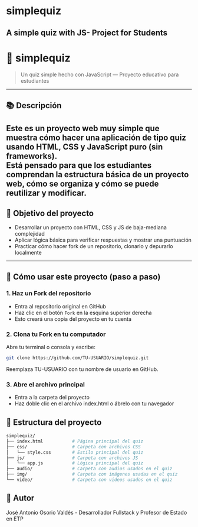 # simplequiz
A simple quiz with JS- Project for Students
---

# 🧠 simplequiz
> Un quiz simple hecho con JavaScript — Proyecto educativo para estudiantes
---

## 📚 Descripción
Este es un proyecto web muy simple que muestra cómo hacer una aplicación de tipo quiz usando **HTML**, **CSS** y **JavaScript puro** (sin frameworks).  
Está pensado para que los estudiantes comprendan la estructura básica de un proyecto web, cómo se organiza y cómo se puede reutilizar y modificar.
---

## 🎯 Objetivo del proyecto
- Desarrollar un proyecto con HTML, CSS y JS de baja-mediana complejidad  
- Aplicar lógica básica para verificar respuestas y mostrar una puntuación  
- Practicar cómo hacer fork de un repositorio, clonarlo y depurarlo localmente  
---

## 🔄 Cómo usar este proyecto (paso a paso)
### 1. Haz un **Fork** del repositorio
- Entra al repositorio original en GitHub
- Haz clic en el botón `Fork` en la esquina superior derecha
- Esto creará una copia del proyecto en tu cuenta

### 2. Clona tu Fork en tu computador
Abre tu terminal o consola y escribe:
```bash
git clone https://github.com/TU-USUARIO/simplequiz.git
```
Reemplaza TU-USUARIO con tu nombre de usuario en GitHub.

### 3. Abre el archivo principal
- Entra a la carpeta del proyecto
- Haz doble clic en el archivo index.html o ábrelo con tu navegador

## 📁 Estructura del proyecto
```bash
simplequiz/
├── index.html           # Página principal del quiz
├── css/                 # Carpeta con archivos CSS
│   └── style.css        # Estilo principal del quiz
├── js/                  # Carpeta con archivos JS
│   └── app.js           # Lógica principal del quiz
├── audio/               # Carpeta con audios usados en el quiz
├── img/                 # Carpeta con imágenes usadas en el quiz
└── video/               # Carpeta con videos usados en el quiz
```
## 🧸 Autor 
José Antonio Osorio Valdés - Desarrollador Fullstack y Profesor de Estado en ETP